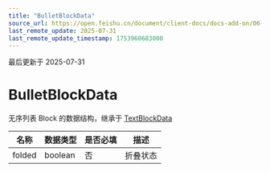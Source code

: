 ```yaml
---
title: "BulletBlockData"
source_url: https://open.feishu.cn/document/client-docs/docs-add-on/06-data-structure/BlockData/BulletBlockData
last_remote_update: 2025-07-31
last_remote_update_timestamp: 1753960683000
---
```

最后更新于 2025-07-31

# BulletBlockData
无序列表 Block 的数据结构，继承于 [TextBlockData](https://open.feishu.cn/document/uAjLw4CM/uYjL24iN/docs-add-on/05-api-doc/BlockData/textblockdata/textblockdata)

| **名称** | **数据类型** | **是否必填** | **描述** |
| ------ | -------- | -------- | ------ |
| folded | boolean  | 否        | 折叠状态
